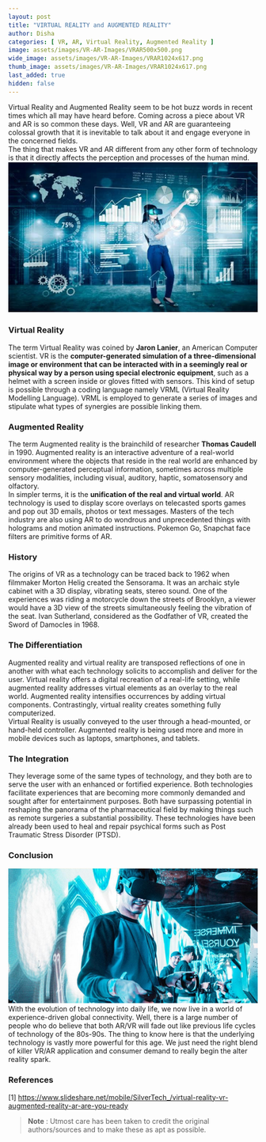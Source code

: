 ```yaml
---
layout: post
title: "VIRTUAL REALITY and AUGMENTED REALITY"
author: Disha
categories: [ VR, AR, Virtual Reality, Augmented Reality ]
image: assets/images/VR-AR-Images/VRAR500x500.png
wide_image: assets/images/VR-AR-Images/VRAR1024x617.png
thumb_image: assets/images/VR-AR-Images/VRAR1024x617.png
last_added: true
hidden: false
---
```


Virtual Reality and Augmented Reality seem to be hot buzz words in recent times which all may have heard before. Coming across a piece about VR and AR is so common these days. Well, VR and AR are guaranteeing colossal growth that it is inevitable to talk about it and engage everyone in the concerned fields.  
The thing that makes VR and AR different from any other form of technology is that it directly affects the perception and processes of the human mind.  
<img src="/assets/images/ARVRGirl.png">  

### Virtual Reality  
The term Virtual Reality was coined by **Jaron Lanier**, an American Computer scientist. VR is the **computer-generated simulation of a three-dimensional image or environment that can be interacted with in a seemingly real or physical way by a person using special electronic equipment**, such as a helmet with a screen inside or gloves fitted with sensors. This kind of setup is possible through a coding language namely VRML (Virtual Reality Modelling Language). VRML is employed to generate a series of images and stipulate what types of synergies are possible linking them.  
### Augmented Reality  
The term Augmented reality is the brainchild of researcher **Thomas Caudell** in 1990. Augmented reality is an interactive adventure of a real-world environment where the objects that reside in the real world are enhanced by computer-generated perceptual information, sometimes across multiple sensory modalities, including visual, auditory, haptic, somatosensory and olfactory.  
In simpler terms, it is the **unification of the real and virtual world**. AR technology is used to display score overlays on telecasted sports games and pop out 3D emails, photos or text messages. Masters of the tech industry are also using AR to do wondrous and unprecedented things with holograms and motion animated instructions. Pokemon Go, Snapchat face filters are primitive forms of AR.  
### History  
The origins of VR as a technology can be traced back to 1962 when filmmaker Morton Helig created the Sensorama. It was an archaic style cabinet with a 3D display, vibrating seats, stereo sound. One of the experiences was riding a motorcycle down the streets of Brooklyn, a viewer would have a 3D view of the streets simultaneously feeling the vibration of the seat. Ivan Sutherland, considered as the Godfather of VR, created the Sword of Damocles in 1968.  
### The Differentiation  
Augmented reality and virtual reality are transposed reflections of one in another with what each technology solicits to accomplish and deliver for the user. Virtual reality offers a digital recreation of a real-life setting, while augmented reality addresses virtual elements as an overlay to the real world. Augmented reality intensifies occurrences by adding virtual components. Contrastingly, virtual reality creates something fully computerized.  
Virtual Reality is usually conveyed to the user through a head-mounted, or hand-held controller. Augmented reality is being used more and more in mobile devices such as laptops, smartphones, and tablets.  
### The Integration  
They leverage some of the same types of technology, and they both are to serve the user with an enhanced or fortified experience. Both technologies facilitate experiences that are becoming more commonly demanded and sought after for entertainment purposes. Both have surpassing potential in reshaping the panorama of the pharmaceutical field by making things such as remote surgeries a substantial possibility. These technologies have been already been used to heal and repair psychical forms such as Post Traumatic Stress Disorder (PTSD).  
### Conclusion  
<img src="/assets/images/ARVRBoy.png">  
With the evolution of technology into daily life, we now live in a world of experience-driven global connectivity. Well, there is a large number of people who do believe that both AR/VR will fade out like previous life cycles of technology of the 80s-90s. The thing to know here is that the underlying technology is vastly more powerful for this age. We just need the right blend of killer VR/AR application and consumer demand to really begin the alter reality spark.  

### References  
[1] <a href="https://www.slideshare.net/mobile/SilverTech_/virtual-reality-vr-augmented-reality-ar-are-you-ready" target="_blank">https://www.slideshare.net/mobile/SilverTech_/virtual-reality-vr-augmented-reality-ar-are-you-ready</a>  
> **Note** :
Utmost care has been taken to credit the original authors/sources and to make these as apt as possible.